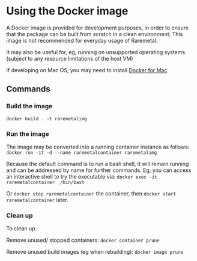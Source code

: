 # Using the Docker image
A Docker image is provided for development purposes, in order to ensure that the package can be built from scratch in a 
clean environment. This image is not recommended for everyday usage of Raremetal.

It may also be useful for, eg, running on unsupported operating systems. 
(subject to any resource limitations of the host VM)

If developing on Mac OS, you may need to install [Docker for Mac](https://docs.docker.com/docker-for-mac/). 

## Commands

### Build the image
`docker build . -t raremetalimg`

### Run the image
The image may be converted into a running container instance as follows:
`docker run -it -d --name raremetalcontainer raremetalimg`

Because the default command is to run a bash shell, it will remain running and can be addressed by name for further 
commands. Eg, you can access an interactive shell to try the executable via:
`docker exec -it raremetalcontainer  /bin/bash`

Or `docker stop raremetalcontainer` the container, then `docker start raremetalcontainer` later.


### Clean up
To clean up:

Remove unused/ stopped containers:
`docker container prune`

Remove unused build images (eg when rebuilding):
`docker image prune`


